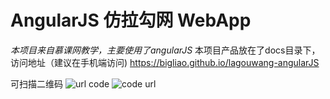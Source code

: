 # AngularJS 仿拉勾网 WebApp
*本项目来自慕课网教学，主要使用了angularJS*
本项目产品放在了docs目录下，访问地址（建议在手机端访问) https://bigliao.github.io/lagouwang-angularJS

可扫描二维码
![url code](https://bigliao.github.io/lagouwang-angularJS/image/URLcode.png "Title")
<img src="https://bigliao.github.io/lagouwang-angularJS/image/URLcode.png" alt="code url" />
